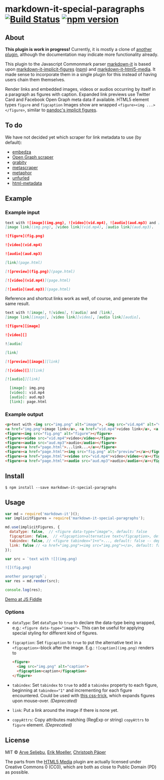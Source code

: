 markdown-it-special-paragraphs [![Build Status][travis badge]][travis status] [![npm version][npm badge]][npm version]
==============================

About
-----

**This plugin is work in progress!** Currently, it is mostly a clone of [another plugin][implicit figures], although the documentation may indicate more functionality already.

This plugin to the Javascript Commonmark parser [markdown-it] is based upon [markdown-it-implicit-figures][implicit figures] ([npm][npm implicit figures]) and [markdown-it-html5-media][html5 media]. It made sense to incorporate them in a single plugin for this instead of having users chain them themselves.

Render links and embedded images, videos or audios occurring by itself in a paragraph as figures with caption. Expanded link previews use Twitter Card and Facebook Open Graph meta data if available. HTML5 element types `figure` and `figcaption` Images show are wrapped  `<figure><img ...></figure>`, similar to [pandoc's implicit figures][Pandoc].

To do
-----

We have not decided yet which scraper for link metadata to use (by default):

- [embedza](https://www.npmjs.com/package/embedza)
- [Open Graph scraper](https://www.npmjs.com/package/open-graph-scraper)
- [grabity](https://www.npmjs.com/package/grabity)
- [metascraper](https://www.npmjs.com/package/metascraper)
- [metaphor](https://www.npmjs.com/package/metaphor)
- [unfurled](https://www.npmjs.com/package/unfurled)
- [html-metadata](https://www.npmjs.com/package/html-metadata)

Example
-------

### Example input

~~~~ markdown
text with ![image](img.png), ![video](vid.mp4), ![audio](aud.mp3) and [link](page.html),
[image link](img.png), [video link](vid.mp4), [audio link](aud.mp3). 

![figure](fig.png)

![video](vid.mp4)

![audio](aud.mp3)

[link](page.html)

[![preview](fig.png)](page.html)

[![video](vid.mp4)](page.html)

[![audio](aud.mp3)](page.html)
~~~~

Reference and shortcut links work as well, of course, and generate the same result.

~~~~ markdown
text with ![image], ![video], ![audio] and [link],
[image link][image], [video link][video], [audio link][audio]. 

![figure][image]

![video][]

![audio]

[link]

[![preview][image]][link]

[![video][]][link]

[![audio]][link]

  [image]: img.png
  [video]: vid.mp4
  [audio]: aud.mp3
  [link]: page.html
~~~~

### Example output

~~~~ html
<p>text with <img src="img.png" alt="image">, <img src="vid.mp4" alt="video">, <img src="aud.mp3" alt="audio"> and <a href="page.html">link</a>,
<a href="img.png">image link</a>, <a href="vid.mp4">video link</a>, <a href="aud.mp3">audio link</a>.</p>
<figure><img src="fig.png" alt="figure"></figure>
<figure><video src="vid.mp4">video</video></figure>
<figure><audio src="aud.mp3">audio</audio></figure>
<figure><a href="page.html">...link...</a></figure>
<figure><a href="page.html"><img src="fig.png" alt="preview"></a></figure>
<figure><a href="page.html"><video src="vid.mp4">video</video></a></figure>
<figure><a href="page.html"><audio src="aud.mp3">audio</audio></a></figure>
~~~~

Install
-------

```
$ npm install --save markdown-it-special-paragraphs
```

Usage
-----

~~~~ js
var md = require('markdown-it')();
var implicitFigures = require('markdown-it-special-paragraphs');

md.use(implicitFigures, {
  dataType: false,  // <figure data-type="image">, default: false
  figcaption: false,  // <figcaption>alternative text</figcaption>, default: false -- will change to true
  tabindex: false, // <figure tabindex="1+n">..., default: false -- deprecated
  link: false // <a href="img.png"><img src="img.png"></a>, default: false
});

var src = `text with ![](img.png)

![](fig.png)

another paragraph`;
var res = md.render(src);

console.log(res);
~~~~

[Demo at JS Fiddle](https://jsfiddle.net/arve0/1kk1h6p3/4/)

### Options

- `dataType`: Set `dataType` to `true` to declare the data-type being wrapped,
  e.g.: `<figure data-type="image">`. This can be useful for applying special
  styling for different kind of figures.
- `figcaption`: Set `figcaption` to `true` to put the alternative text in a
  `<figcaption>`-block after the image. E.g.: `![caption](img.png)` renders to

  ~~~~ html
  <figure>
    <img src="img.png" alt="caption">
    <figcaption>caption</figcaption>
  </figure>
  ~~~~
- `tabindex`: Set `tabindex` to `true` to add a `tabindex` property to each
  figure, beginning at `tabindex="1"` and incrementing for each figure
  encountered. Could be used with [this css-trick](https://css-tricks.com/expanding-images-html5/),
  which expands figures upon mouse-over. _(Deprecated)_
- `link`: Put a link around the image if there is none yet.
- `copyAttrs`: Copy attributes matching (RegExp or string) `copyAttrs` to `figure` element. _(Deprecated)_

License
-------

MIT © [Arve Seljebu](http://arve0.github.io/), [Erik Moeller](http://eloquence.github.io), [Christoph Päper](http://crissov.github.io)

The parts from the [HTML5 Media] plugin are actually licensed under Creative Commons 0 (CC0), which are both as close to Public Domain (PD) as possible.

[travis status]: https://travis-ci.org/crissov/markdown-it-special-paragraphs
[travis badge]: https://travis-ci.org/crissov/markdown-it-special-paragraphs.svg?branch=master
[npm version]: http://badge.fury.io/js/markdown-it-special-paragraphs
[npm badge]: https://badge.fury.io/js/markdown-it-special-paragraphs.svg
[implicit figures]: https://github.com/arve0/markdown-it-implicit-figures
[npm implicit figures]: https://www.npmjs.com/package/markdown-it-implicit-figures
[html5 media]: https://github.com/eloquence/markdown-it-html5-media
[npm html5 media]: https://www.npmjs.com/package/markdown-it-html5-media
[Pandoc]: http://pandoc.org/README.html#images
[MIT]: https://opensource.org/licenses/MIT
[CC0]: https://creativecommons.org/share-your-work/public-domain/cc0/
[commonmark]: https://spec.commonmark.org/
[markdown-it]: https://github.com/markdown-it/markdown-it
[npm makrdown-it]: https://www.npmjs.com/package/markdown-it

